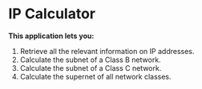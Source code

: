 # IP Calculator

**This application lets you:**
1.  Retrieve all the relevant information on IP addresses.
2.  Calculate the subnet of a Class B network.
3.  Calculate the subnet of a Class C network.
4.  Calculate the supernet of all network classes.

